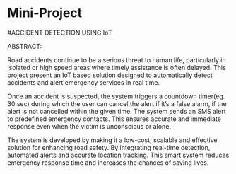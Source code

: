 # Mini-Project
#ACCIDENT DETECTION USING IoT

ABSTRACT:

Road accidents continue to be a serious threat to human life, particularly in isolated or high speed areas where timely assistance is often delayed. 
This project present an IoT based solution designed to automatically detect accidents and alert emergency services in real time. 

Once an accident is suspected, the system triggers a countdown timer(eg. 30 sec) during which the user can cancel the alert if it’s a false alarm, if the alert is not cancelled within the given time. 
The system sends an SMS alert to predefined emergency contacts. 
This ensures accurate and immediate response even when the victim is unconscious or alone. 

The system is developed by making it a low-cost, scalable and effective solution for enhancing road safety. By integrating real-time detection, automated alerts and accurate location tracking.
This smart system reduces emergency response time and increases the chances of saving lives.

